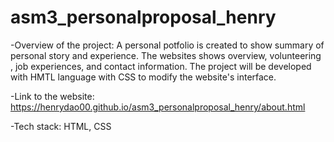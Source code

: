 # asm3_personalproposal_henry

-Overview of the project: 
A personal potfolio is created to show summary of personal story and experience. The websites shows overview, volunteering , job experiences, and contact information. The project will be developed with HMTL language with CSS to modify the website's interface. 

-Link to the website: https://henrydao00.github.io/asm3_personalproposal_henry/about.html

-Tech stack: HTML, CSS